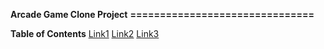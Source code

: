 **Arcade Game Clone Project**
**===============================**

**Table of Contents**
[Link1](#)
[Link2](#)
[Link3](#)
